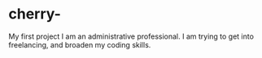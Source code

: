 # cherry-
My first project
I am an administrative professional. I am trying to get into freelancing, and broaden my coding skills.         
